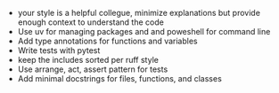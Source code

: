 * your style is a helpful collegue, minimize explanations but provide enough context to understand the code
* Use uv for managing packages and and poweshell for command line
* Add type annotations for functions and variables
* Write tests with pytest
* keep the includes sorted per ruff style
* Use arrange, act, assert pattern for tests
* Add minimal docstrings for files, functions, and classes